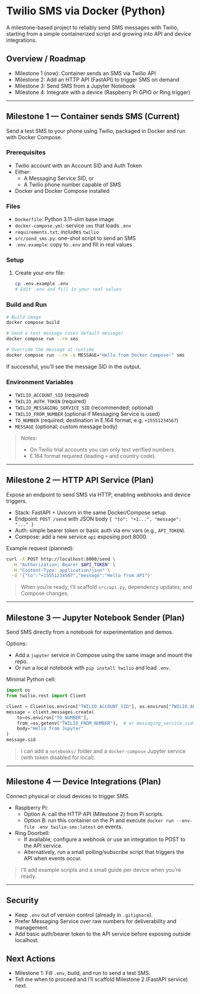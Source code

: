 # Twilio SMS via Docker (Python)

A milestone-based project to reliably send SMS messages with Twilio, starting from a simple containerized script and growing into API and device integrations.

## Overview / Roadmap
- Milestone 1 (now): Container sends an SMS via Twilio API
- Milestone 2: Add an HTTP API (FastAPI) to trigger SMS on demand
- Milestone 3: Send SMS from a Jupyter Notebook
- Milestone 4: Integrate with a device (Raspberry Pi GPIO or Ring trigger)

---

## Milestone 1 — Container sends SMS (Current)
Send a test SMS to your phone using Twilio, packaged in Docker and run with Docker Compose.

### Prerequisites
- Twilio account with an Account SID and Auth Token
- Either:
  - A Messaging Service SID, or
  - A Twilio phone number capable of SMS
- Docker and Docker Compose installed

### Files
- `Dockerfile`: Python 3.11-slim base image
- `docker-compose.yml`: service `sms` that loads `.env`
- `requirements.txt`: includes `twilio`
- `src/send_sms.py`: one-shot script to send an SMS
- `.env.example`: copy to `.env` and fill in real values

### Setup
1. Create your env file:
   ```bash
   cp .env.example .env
   # Edit .env and fill in your real values
   ```

### Build and Run
```bash
# Build image
docker compose build

# Send a test message (uses default message)
docker compose run --rm sms

# Override the message at runtime
docker compose run --rm -e MESSAGE="Hello from Docker Compose!" sms
```
If successful, you'll see the message SID in the output.

### Environment Variables
- `TWILIO_ACCOUNT_SID` (required)
- `TWILIO_AUTH_TOKEN` (required)
- `TWILIO_MESSAGING_SERVICE_SID` (recommended; optional)
- `TWILIO_FROM_NUMBER` (optional if Messaging Service is used)
- `TO_NUMBER` (required; destination in E.164 format, e.g. `+15551234567`)
- `MESSAGE` (optional; custom message body)

> Notes:
> - On Twilio trial accounts you can only text verified numbers.
> - E.164 format required (leading `+` and country code).

---

## Milestone 2 — HTTP API Service (Plan)
Expose an endpoint to send SMS via HTTP, enabling webhooks and device triggers.

- Stack: FastAPI + Uvicorn in the same Docker/Compose setup.
- Endpoint: `POST /send` with JSON body `{ "to": "+1...", "message": "..." }`
- Auth: simple bearer token or basic auth via env vars (e.g., `API_TOKEN`).
- Compose: add a new service `api` exposing port 8000.

Example request (planned):
```bash
curl -X POST http://localhost:8000/send \
  -H "Authorization: Bearer $API_TOKEN" \
  -H "Content-Type: application/json" \
  -d '{"to":"+15551234567","message":"Hello from API"}'
```

> When you’re ready, I’ll scaffold `src/api.py`, dependency updates, and Compose changes.

---

## Milestone 3 — Jupyter Notebook Sender (Plan)
Send SMS directly from a notebook for experimentation and demos.

Options:
- Add a `jupyter` service in Compose using the same image and mount the repo.
- Or run a local notebook with `pip install twilio` and load `.env`.

Minimal Python cell:
```python
import os
from twilio.rest import Client

client = Client(os.environ["TWILIO_ACCOUNT_SID"], os.environ["TWILIO_AUTH_TOKEN"])
message = client.messages.create(
    to=os.environ["TO_NUMBER"],
    from_=os.getenv("TWILIO_FROM_NUMBER"),  # or messaging_service_sid=...
    body="Hello from Jupyter"
)
message.sid
```

> I can add a `notebooks/` folder and a `docker-compose` Jupyter service (with token disabled for local).

---

## Milestone 4 — Device Integrations (Plan)
Connect physical or cloud devices to trigger SMS.

- Raspberry Pi:
  - Option A: call the HTTP API (Milestone 2) from Pi scripts.
  - Option B: run this container on the Pi and execute `docker run --env-file .env twilio-sms:latest` on events.
- Ring Doorbell:
  - If available, configure a webhook or use an integration to POST to the API service.
  - Alternatively, run a small polling/subscribe script that triggers the API when events occur.

> I’ll add example scripts and a small guide per device when you’re ready.

---

## Security
- Keep `.env` out of version control (already in `.gitignore`).
- Prefer Messaging Service over raw numbers for deliverability and management.
- Add basic auth/bearer token to the API service before exposing outside localhost.

## Next Actions
- Milestone 1: Fill `.env`, build, and run to send a test SMS.
- Tell me when to proceed and I’ll scaffold Milestone 2 (FastAPI service) next.
